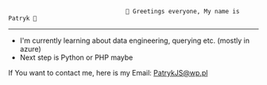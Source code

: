                                      👋 Greetings everyone, My name is Patryk 👋 
------------------------
- I'm currently learning about data engineering, querying etc. (mostly in azure)
- Next step is Python or PHP maybe

If You want to contact me, here is my Email:  PatrykJS@wp.pl

<!---
PatrykJS/PatrykJS is a ✨ special ✨ repository because its `README.md` (this file) appears on your GitHub profile.
You can click the Preview link to take a look at your changes.
--->
